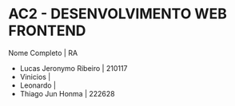 # AC2 - DESENVOLVIMENTO WEB FRONTEND

  Nome Completo | RA
- Lucas Jeronymo Ribeiro | 210117
- Vinicios |
- Leonardo |
- Thiago Jun Honma | 222628
